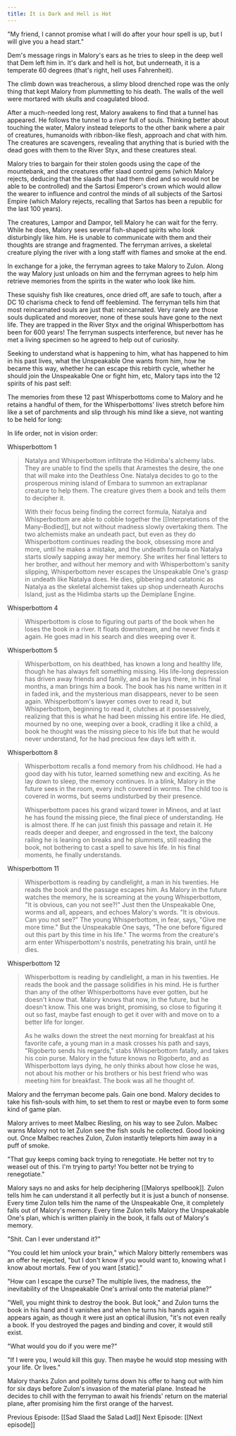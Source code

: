 ```yaml
---
title: It is Dark and Hell is Hot
---
```


"My friend, I cannot promise what I will do after your hour spell is up, but I will give you a head start."

Dem's message rings in Malory's ears as he tries to sleep in the deep well that Dem left him in. It's dark and hell is hot, but underneath, it is a temperate 60 degrees (that's right, hell uses Fahrenheit).

The climb down was treacherous, a slimy blood drenched rope was the only thing that kept Malory from plummetting to his death. The walls of the well were mortared with skulls and coagulated blood. 

After a much-needed long rest, Malory awakens to find that a tunnel has appeared. He follows the tunnel to a river full of souls. Thinking better about touching the water, Malory instead teleports to the other bank where a pair of creatures, humanoids with ribbon-like flesh, approach and chat with him. The creatures are scavengers, revealing that anything that is buried with the dead goes with them to the River Styx, and these creatures steal.

Malory tries to bargain for their stolen goods using the cape of the mountebank, and the creatures offer slaad control gems (which Malory rejects, deducing that the slaads that had them died and so would not be able to be controlled) and the Sartosi Emperor's crown which would allow the wearer to influence and control the minds of all subjects of the Sartosi Empire (which Malory rejects, recalling that Sartos has been a republic for the last 100 years).

The creatures, Lampor and Dampor, tell Malory he can wait for the ferry. While he does, Malory sees several fish-shaped spirits who look disturbingly like him. He is unable to communicate with them and their thoughts are strange and fragmented. The ferryman arrives, a skeletal creature plying the river with a long staff with flames and smoke at the end. 

In exchange for a joke, the ferryman agrees to take Malory to Zulon. Along the way Malory just unloads on him and the ferryman agrees to help him retrieve memories from the spirits in the water who look like him. 

These squishy fish like creatures, once dried off, are safe to touch, after a DC 10 charisma check to fend off feeblemind. The ferryman tells him that most reincarnated souls are just that: reincarnated. Very rarely are those souls duplicated and moreover, none of these souls have gone to the next life. They are trapped in the River Styx and the original Whisperbottom has been for 600 years! The ferryman suspects interference, but never has he met a living specimen so he agreed to help out of curiosity.

Seeking to understand what is happening to him, what has happened to him in his past lives, what the Unspeakable One wants from him, how he became this way, whether he can escape this rebirth cycle, whether he should join the Unspeakable One or fight him, etc, Malory taps into the 12 spirits of his past self: 

The memories from these 12 past Whisperbottoms come to Malory and he retains a handful of them, for the Whisperbottoms' lives stretch before him like a set of  parchments and slip through his mind like a sieve, not wanting to be held for long: 

In life order, not in vision order: 

Whisperbottom 1

> Natalya and Whisperbottom infiltrate the Hidimba's alchemy labs. They are unable to find the spells that Aramestes the desire, the one that will make into the Deathless One. Natalya decides to go to the prosperous mining island of Embara to summon an extraplanar creature to help them. The creature gives them a book and tells them to decipher it. 
> 
> With their focus being finding the correct formula, Natalya and Whisperbottom are able to cobble together the [[Interpretations of the Many-Bodied]], but not without madness  slowly overtaking them. The two alchemists make an undeath pact, but even as they do Whisperbottom continues reading the book, obsessing more and more, until he makes a mistake, and the undeath formula on Natalya starts slowly sapping away her memory. She writes her final letters to her brother, and without her memory and with Whisperbottom's sanity slipping, Whisperbottom never escapes the Unspeakable One's grasp in undeath like Natalya does. He dies, gibbering and catatonic as Natalya as the skeletal alchemist takes up shop underneath Aurochs Island, just as the Hidimba starts up the Demiplane Engine. 

Whisperbottom 4

> Whisperbottom is close to figuring out parts of the book when he loses the book in a river. It floats downstream, and he never finds it again. He goes mad in his search and dies weeping over it.

Whisperbottom 5

> Whisperbottom, on his deathbed, has known a long and healthy life, though he has always felt something missing. His life-long depression has driven away friends and family, and as he lays there, in his final months, a man brings him a book. The book has his name written in it in faded ink, and the mysterious man disappears, never to be seen again. Whisperbottom's lawyer comes over to read it, but Whisperbottom, beginning to read it, clutches at it possessively, realizing that this is what he had been missing his entire life. He died, mourned by no one, weeping over a book, cradling it like a child, a book he thought was the missing piece to his life but that he would never understand, for he had precious few days left with it. 

Whisperbottom 8

> Whisperbottom recalls a fond memory from his childhood. He had a good day with his tutor, learned something new and exciting. As he lay down to sleep, the memory continues. In a blink, Malory in the future sees in the room, every inch covered in worms. The child too is covered in worms, but seems undisturbed by their presence. 
> 
> Whisperbottom paces his grand wizard tower in Mineos, and at last he has found the missing piece, the final piece of understanding. He is almost there. If he can just finish this passage and retain it. He reads deeper and deeper, and engrossed in the text, the balcony railing he is leaning on breaks and he plummets, still reading the book, not bothering to cast a spell to save his life. In his final moments, he finally understands.

Whisperbottom 11

> Whisperbottom is reading by candlelight, a man in his twenties. He reads the book and the passage escapes him. As Malory in the future watches the memory, he is screaming at the young Whisperbottom, "It is obvious, can you not see?!" Just then the Unspeakable One, worms and all, appears, and echoes Malory's words. "It is obvious. Can you not see?" The young Whisperbottom, in fear, says, "Give me more time." But the Unspeakable One says, "The one before figured out this part by this time in his life." The worms from the creature's arm enter Whisperbottom's nostrils, penetrating his brain, until he dies. 

Whisperbottom 12

> Whisperbottom is reading by candlelight, a man in his twenties. He reads the book and the passage solidifies in his mind. He is further than any of the other Whisperbottoms have ever gotten, but he doesn't know that. Malory knows that now, in the future, but he doesn't know. This one was bright, promising, so close to figuring it out so fast, maybe fast enough to get it over with and move on to a better life for longer. 
> 
> As he walks down the street the next morning for breakfast at his favorite cafe, a young man in a mask crosses his path and says, "Rigoberto sends his regards," stabs Whisperbottom fatally, and takes his coin purse. Malory in the future knows no Rigoberto, and as Whisperbottom lays dying, he only thinks about how close he was, not about his mother or his brothers or his best friend who was meeting him for breakfast. The book was all he thought of. 

Malory and the ferryman become pals. Gain one bond. Malory decides to take his fish-souls with him, to set them to rest or maybe even to form some kind of game plan. 

Malory arrives to meet Malbec Riesling, on his way to see Zulon. Malbec warns  Malory not to let Zulon see the fish souls he collected. Good looking out. Once Malbec reaches Zulon, Zulon instantly teleports him away in a puff of smoke. 

"That guy keeps coming back trying to renegotiate. He better not try to weasel out of this. I'm trying to party! You better not be trying to renegotiate."

Malory says no and asks for help deciphering [[Malorys spellbook]]. Zulon tells him he can understand it all perfectly but it is just a bunch of nonsense. Every time Zulon tells him the name of the Unspeakable One, it completely falls out of Malory's memory. Every time Zulon tells Malory the Unspeakable One's plan, which is written plainly in the book, it falls out of Malory's memory. 

"Shit. Can I ever understand it?"

"You could let him unlock your brain," which Malory bitterly remembers was an offer he rejected, "but I don't know if you would want to, knowing what I know about mortals. Few of you want \[static\]."

"How can I escape the curse? The multiple lives, the madness, the inevitability of the Unspeakable One's arrival onto the material plane?"


"Well, you might think to destroy the book. But look," and Zulon turns the book in his hand and it vanishes  and when he turns his hands again it appears again, as though it were just an optical illusion, "it's not even really a book. If you destroyed the pages and binding and cover, it would still exist.

"What would you do if you were me?"

"If I were you, I would kill this guy. Then maybe he would stop messing with your life. Or lives."

Malory thanks Zulon and politely turns down his offer to hang out with him for six days before Zulon's invasion of the material plane. Instead he decides to chill with the ferryman to await his friends' return on the material plane, after promising him the first orange of the harvest. 


Previous Episode: [[Sad Slaad the Salad Lad]]
Next Episode: [[Next episode]]